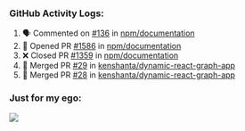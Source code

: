 

  <h3>GitHub Activity Logs:</h3>

  <!--START_SECTION:activity-->

1. 🗣 Commented on [#136](https://github.com/npm/documentation/issues/136#issuecomment-2890785302) in [npm/documentation](https://github.com/npm/documentation)
2. 💪 Opened PR [#1586](https://github.com/npm/documentation/pull/1586) in [npm/documentation](https://github.com/npm/documentation)
3. ❌ Closed PR [#1359](https://github.com/npm/documentation/pull/1359) in [npm/documentation](https://github.com/npm/documentation)
4. 🎉 Merged PR [#29](https://github.com/kenshanta/dynamic-react-graph-app/pull/29) in [kenshanta/dynamic-react-graph-app](https://github.com/kenshanta/dynamic-react-graph-app)
5. 🎉 Merged PR [#28](https://github.com/kenshanta/dynamic-react-graph-app/pull/28) in [kenshanta/dynamic-react-graph-app](https://github.com/kenshanta/dynamic-react-graph-app)
      <!--END_SECTION:activity-->




### Just for my ego:

![](https://komarev.com/ghpvc/?username=kenshanta&color=orange&style=for-the-badge)
